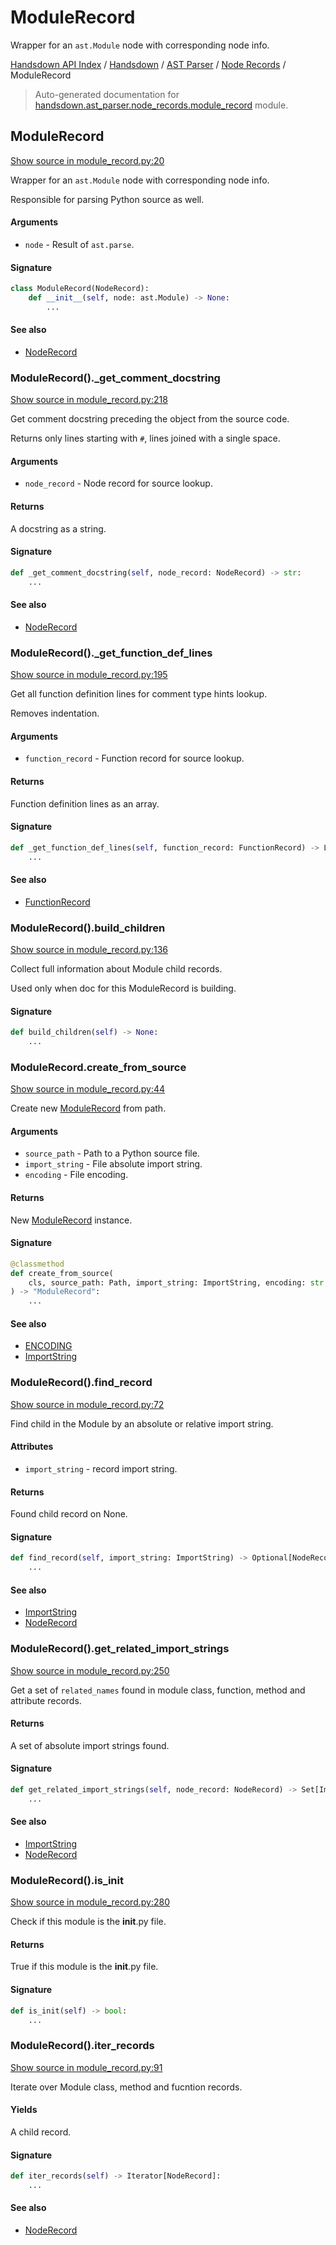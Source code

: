 # ModuleRecord

Wrapper for an `ast.Module` node with corresponding node info.

[Handsdown API Index](../../../README.md#handsdown-api-index) / [Handsdown](../../index.md#handsdown) / [AST Parser](../index.md#ast-parser) / [Node Records](./index.md#node-records) / ModuleRecord

> Auto-generated documentation for [handsdown.ast_parser.node_records.module_record](https://github.com/vemel/handsdown/blob/main/handsdown/ast_parser/node_records/module_record.py) module.

## ModuleRecord

[Show source in module_record.py:20](https://github.com/vemel/handsdown/blob/main/handsdown/ast_parser/node_records/module_record.py#L20)

Wrapper for an `ast.Module` node with corresponding node info.

Responsible for parsing Python source as well.

#### Arguments

- `node` - Result of `ast.parse`.

#### Signature

```python
class ModuleRecord(NodeRecord):
    def __init__(self, node: ast.Module) -> None:
        ...
```

#### See also

- [NodeRecord](./node_record.md#noderecord)

### ModuleRecord()._get_comment_docstring

[Show source in module_record.py:218](https://github.com/vemel/handsdown/blob/main/handsdown/ast_parser/node_records/module_record.py#L218)

Get comment docstring preceding the object from the source code.

Returns only lines starting with `#`, lines joined with a single space.

#### Arguments

- `node_record` - Node record for source lookup.

#### Returns

A docstring as a string.

#### Signature

```python
def _get_comment_docstring(self, node_record: NodeRecord) -> str:
    ...
```

#### See also

- [NodeRecord](./node_record.md#noderecord)

### ModuleRecord()._get_function_def_lines

[Show source in module_record.py:195](https://github.com/vemel/handsdown/blob/main/handsdown/ast_parser/node_records/module_record.py#L195)

Get all function definition lines for comment type hints lookup.

Removes indentation.

#### Arguments

- `function_record` - Function record for source lookup.

#### Returns

Function definition lines as an array.

#### Signature

```python
def _get_function_def_lines(self, function_record: FunctionRecord) -> List[str]:
    ...
```

#### See also

- [FunctionRecord](./function_record.md#functionrecord)

### ModuleRecord().build_children

[Show source in module_record.py:136](https://github.com/vemel/handsdown/blob/main/handsdown/ast_parser/node_records/module_record.py#L136)

Collect full information about Module child records.

Used only when doc for this ModuleRecord is building.

#### Signature

```python
def build_children(self) -> None:
    ...
```

### ModuleRecord.create_from_source

[Show source in module_record.py:44](https://github.com/vemel/handsdown/blob/main/handsdown/ast_parser/node_records/module_record.py#L44)

Create new [ModuleRecord](#modulerecord) from path.

#### Arguments

- `source_path` - Path to a Python source file.
- `import_string` - File absolute import string.
- `encoding` - File encoding.

#### Returns

New [ModuleRecord](#modulerecord) instance.

#### Signature

```python
@classmethod
def create_from_source(
    cls, source_path: Path, import_string: ImportString, encoding: str = ENCODING
) -> "ModuleRecord":
    ...
```

#### See also

- [ENCODING](../../constants.md#encoding)
- [ImportString](../../utils/import_string.md#importstring)

### ModuleRecord().find_record

[Show source in module_record.py:72](https://github.com/vemel/handsdown/blob/main/handsdown/ast_parser/node_records/module_record.py#L72)

Find child in the Module by an absolute or relative import string.

#### Attributes

- `import_string` - record import string.

#### Returns

Found child record on None.

#### Signature

```python
def find_record(self, import_string: ImportString) -> Optional[NodeRecord]:
    ...
```

#### See also

- [ImportString](../../utils/import_string.md#importstring)
- [NodeRecord](./node_record.md#noderecord)

### ModuleRecord().get_related_import_strings

[Show source in module_record.py:250](https://github.com/vemel/handsdown/blob/main/handsdown/ast_parser/node_records/module_record.py#L250)

Get a set of `related_names` found in module class, function, method and attribute records.

#### Returns

A set of absolute import strings found.

#### Signature

```python
def get_related_import_strings(self, node_record: NodeRecord) -> Set[ImportString]:
    ...
```

#### See also

- [ImportString](../../utils/import_string.md#importstring)
- [NodeRecord](./node_record.md#noderecord)

### ModuleRecord().is_init

[Show source in module_record.py:280](https://github.com/vemel/handsdown/blob/main/handsdown/ast_parser/node_records/module_record.py#L280)

Check if this module is the __init__.py file.

#### Returns

True if this module is the __init__.py file.

#### Signature

```python
def is_init(self) -> bool:
    ...
```

### ModuleRecord().iter_records

[Show source in module_record.py:91](https://github.com/vemel/handsdown/blob/main/handsdown/ast_parser/node_records/module_record.py#L91)

Iterate over Module class, method and fucntion records.

#### Yields

A child record.

#### Signature

```python
def iter_records(self) -> Iterator[NodeRecord]:
    ...
```

#### See also

- [NodeRecord](./node_record.md#noderecord)
